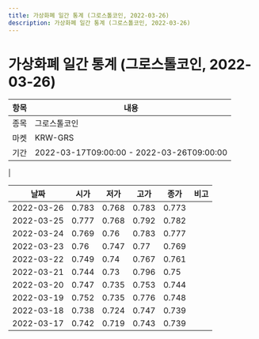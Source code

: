 ```yaml
---
title: 가상화폐 일간 통계 (그로스톨코인, 2022-03-26)
description: 가상화폐 일간 통계 (그로스톨코인, 2022-03-26)
---
```


가상화폐 일간 통계 (그로스톨코인, 2022-03-26)
===

|항목|내용|
|--|--|
|종목|그로스톨코인|
|마켓|KRW-GRS|\i|종류|일 단위 캔들|
|기간|2022-03-17T09:00:00 - 2022-03-26T09:00:00
|

|날짜|시가|저가|고가|종가|비고|
|--|--|--|--|--|--|
|2022-03-26|0.783|0.768|0.783|0.773|    |
|2022-03-25|0.777|0.768|0.792|0.782|    |
|2022-03-24|0.769|0.76|0.783|0.777|    |
|2022-03-23|0.76|0.747|0.77|0.769|    |
|2022-03-22|0.749|0.74|0.767|0.761|    |
|2022-03-21|0.744|0.73|0.796|0.75|    |
|2022-03-20|0.747|0.735|0.753|0.744|    |
|2022-03-19|0.752|0.735|0.776|0.748|    |
|2022-03-18|0.738|0.724|0.747|0.739|    |
|2022-03-17|0.742|0.719|0.743|0.739|    |
